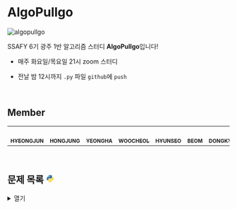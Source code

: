 

# AlgoPullgo

![algopullgo](https://user-images.githubusercontent.com/78924207/154836023-01b28287-27d1-48f9-b70e-267ad400648f.jpg)

SSAFY 6기 광주 1반 알고리즘 스터디 **AlgoPullgo**입니다!

- 매주 화요일/목요일 21시 zoom 스터디 

- 전날 밤 12시까지 `.py` 파일 `github`에 `push`

<br>

## Member

<table>
  <tr>
    <td align="center"><a href="https://github.com/kimhyeongjun95"><img src="https://avatars.githubusercontent.com/u/86656921?v=4" width="100px;" alt=""/><br /><sub><b>HYEONGJUN</b></sub></a><br /></td>
    <td align="center"><a href="https://github.com/hongjungkimm"><img src="https://avatars.githubusercontent.com/u/87457152?v=4" width="100px;" alt=""/><br /><sub><b>HONGJUNG</b></sub></a><br /></td>
    <td align="center"><a href="https://github.com/yeongsummer"><img src="https://avatars.githubusercontent.com/u/87457128?v=4" width="100px;" alt=""/><br /><sub><b>YEONGHA</b></sub></a><br /></td>
    <td align="center"><a href="https://github.com/woosteelz"><img src="https://avatars.githubusercontent.com/u/48507475?v=4" width="100px;" alt=""/><br /><sub><b>WOOCHEOL</b></sub></a><br /></td>
    <td align="center"><a href="https://github.com/hyunse0"><img src="https://avatars.githubusercontent.com/u/78924207?v=4" width="100px;" alt=""/><br /><sub><b>HYUNSEO</b></sub></a><br /></td>
    <td align="center"><a href="https://github.com/HeoBeom"><img src="https://avatars.githubusercontent.com/u/87457226?v=4" width="100px;" alt=""/><br /><sub><b>BEOM</b></sub></a><br /></td>
    <td align="center"><a href="https://github.com/DongKyunJung"><img src="https://avatars.githubusercontent.com/u/87457171?v=4" width="100px;" alt=""/><br /><sub><b>DONGKYUN</b></sub></a><br /></td>
  </tr>
</table>

<br>

## 문제 목록 <img src="https://raw.githubusercontent.com/devicons/devicon/master/icons/python/python-original.svg" alt="python" width="20" height="20"/>
<details>
  <summary> 열기 </summary>

## 1주차

- 8/2
  - 백준 - [제로(10773)](https://www.acmicpc.net/problem/10773) 
  - 백준 - [스택(10828)](https://www.acmicpc.net/problem/10828)
  
- 8/5
  - 백준 - [균형잡힌 세상(4949)](https://www.acmicpc.net/problem/4949)
  - 백준 - [큐 2(18258)](https://www.acmicpc.net/problem/18258)

## 2주차

- 8/10
  - 백준 - [회전하는 큐(1021)](https://www.acmicpc.net/problem/1021)
  - 백준 - [문자열(1120)](https://www.acmicpc.net/problem/1120)

- 8/12
  - 백준 - [프린터 큐(1966)](https://www.acmicpc.net/problem/1966)
  - 백준 - [단어 뒤집기 2(17413)](https://www.acmicpc.net/problem/17413)

## 3주차

- 8/17
  - 백준 - [부분수열의 합 2(1208)](https://www.acmicpc.net/problem/1208)
  - 백준 - [나무 자르기(2805)](https://www.acmicpc.net/problem/2805)

- 8/19
  - 백준 - [잃어버린 괄호(1541)](https://www.acmicpc.net/problem/1541)
  - 백준 - [오큰수(17298)](https://www.acmicpc.net/problem/17298)

## 4주차

- 8/24
  - 백준 - [바이러스(2606)](https://www.acmicpc.net/problem/2606)
  - 백준 - [문자열 게임 2(20437)](https://www.acmicpc.net/problem/20437)

- 8/26
  - 백준 - [안전 영역(2468)](https://www.acmicpc.net/problem/2468)
  - 프로그래머스 - [4주차 위클리 챌린지(직업군 추천하기)](https://programmers.co.kr/learn/challenges)

## 5주차

- 8/31
  - 백준 - [경비원(2564)](https://www.acmicpc.net/problem/2564)
  - 백준 - [개미(10158)](https://www.acmicpc.net/problem/10158)

- 9/2
  - 백준 - [요세푸스 문제(1158)](https://www.acmicpc.net/problem/1158)
  - 백준 - [적록색약(10026)](https://www.acmicpc.net/problem/10026)

## 6주차

- 9/7
  - 백준 - [아기 상어(16236)](https://www.acmicpc.net/problem/16236)
  - 프로그래머스 - [키패드 누르기(2020 카카오 인턴십)](https://programmers.co.kr/learn/challenges)

- 9/9
  - 프로그래머스 월간 코드 챌린지 시즌 3 전원 참여

- 9/10
  - 백준 - [최대 힙(11279)](https://www.acmicpc.net/problem/11279)
  - 백준 - [평범한 배낭(12865)](https://www.acmicpc.net/problem/12865)

## 7주차

- 9/13
  - 백준 - [알고 스팟(1261)](https://www.acmicpc.net/problem/1261)
  - 백준 - [문자열 폭발(9935)](https://www.acmicpc.net/problem/9935)

- 9/15
  - 백준 - [말이 되고픈 원숭이(1600)](https://www.acmicpc.net/problem/1600)
  - 백준 - [에라토스테네스의 체(2960)](https://www.acmicpc.net/problem/2960)

## 8주차

- 9/23
  - 백준 - [소수&팰린드롬(1747)](https://www.acmicpc.net/problem/1747)
  - 백준 - [토마토(7569)](https://www.acmicpc.net/problem/7569)

- 9/26
  - 백준 - [트리의 부모 찾기(11725)](https://www.acmicpc.net/problem/11725)
  - 백준 - [연구소(14502)](https://www.acmicpc.net/problem/14502)

## 9주차

- 9/28
  - 백준 - [내리막 길(1520)](https://www.acmicpc.net/problem/1520)
  - 백준 - [치킨 배달(15686)](https://www.acmicpc.net/problem/15686)

- 9/30
  - 백준 - [단어 수학(1339)](https://www.acmicpc.net/problem/1339)
  - 백준 - [퇴사(14501)](https://www.acmicpc.net/problem/14501)
  
## 10주차

- 10/5
  - 백준 - [다리 놓기(1010)](https://www.acmicpc.net/problem/1010)
  - 백준 - [노드사이의 거리(1240)](https://www.acmicpc.net/problem/1240)

- 10/7
  - 백준 - [세 용액(2473)](https://www.acmicpc.net/problem/2473)
  - 백준 - [인구 이동(16234)](https://www.acmicpc.net/problem/16234)

## 11주차

- 10/12
  - 백준 - [로봇 청소기(14503)](https://www.acmicpc.net/problem/14503)
  - 백준 - [게리맨더링(17471)](https://www.acmicpc.net/problem/17471)

- 10/14
  - 백준 - [톱니바퀴(14891)](https://www.acmicpc.net/problem/14891)
  - 백준 - [파이프 옮기기1(17070)](https://www.acmicpc.net/problem/17070)

## 12주차

- 10/19
  - 백준 - [미세먼지 안녕!(17144)](https://www.acmicpc.net/problem/17144)
  - SWEA - [프로세서 연결하기(1767)](https://swexpertacademy.com/main/code/problem/problemDetail.do?contestProbId=AV4suNtaXFEDFAUf)

- 10/21
  - 백준 - [집합의 표현(1717)](https://www.acmicpc.net/problem/1717)
  - 백준 - [최소 스패닝 트리(1197)](https://www.acmicpc.net/problem/1197)

## 13주차

- 10/26
  - 백준 - [1로 만들기(1463)](https://www.acmicpc.net/problem/1463)
  - 백준 - [뱀(3190)](https://www.acmicpc.net/problem/3190)
  
- 10/28
  - 백준 - [줄어들지 않아(2688)](https://www.acmicpc.net/problem/2688)
  - 백준 - [마법사 상어와 토네이도(20057)](https://www.acmicpc.net/problem/20057)

## 14주차

  - 11/2
    - 백준 - [전화번호 목록(5052)](https://www.acmicpc.net/problem/5052)
    - 백준 - [빗물(14719)](https://www.acmicpc.net/problem/14719)
  
  - 11/4
    - 프로그래머스 - [문자열 압축(2020 카카오 블라인드 채용)](https://programmers.co.kr/learn/challenges)
    - 프로그래머스 - [타겟 넘버(깊이/너비 우선 탐색)](https://programmers.co.kr/learn/challenges)

## 15주차

  - 11/9 ~ 11/11 휴식 및 프로젝트 준비 기간

## 16주차

  - 11/16
    - 프로그래머스 - [전력망을 둘로 나누기(위클리 챌린지)](https://programmers.co.kr/learn/courses/30/lessons/86971)
    - 프로그래머스 - [수식최대화(2020 카카오 인턴십)](https://programmers.co.kr/learn/courses/30/lessons/67257)
  
  - 11/18
    - 프로그래머스 - [멀쩡한 사각형](https://programmers.co.kr/learn/courses/30/lessons/62048)
    - 프로그래머스 - [괄호 변환](https://programmers.co.kr/learn/courses/30/lessons/60058)

 ## 17주차

   - 11/23 ~ 11/25 휴식 및 프로젝트 준비 기간

 ## 18주차

  - 12/2
    - 백준 - [연산자 끼워넣기(14888)](https://www.acmicpc.net/problem/14888)
    - 프로그래머스 - [큰 수 만들기](https://programmers.co.kr/learn/courses/30/lessons/42883)

 ## 19주차

  - 12/7
    - 백준 - [내려가기(2096)](https://www.acmicpc.net/problem/2096)
    - 프로그래머스 - [불량 사용자(2019 카카오 인턴십)](https://programmers.co.kr/learn/courses/30/lessons/64064?language=python3)
  
  - 12/9
    - 프로그래머스 - [기능개발](https://programmers.co.kr/learn/courses/30/lessons/42586)
    - 프로그래머스 - [가장 먼 노드](https://programmers.co.kr/learn/courses/30/lessons/49189)

## 20주차
  - 12/14
    - 프로그래머스 - [행렬 테두리 회전하기(2021 Dev-Matching)](https://programmers.co.kr/learn/courses/30/lessons/77485)
    - 프로그래머스 - [튜플(2019 카카오 인턴십)](https://programmers.co.kr/learn/courses/30/lessons/64065)
  
  - 12/16
    - 프로그래머스 - [배달](https://programmers.co.kr/learn/courses/30/lessons/12978)
    - 프로그래머스 - [다단계 칫솔 판매(2021 Dev-Matching)](https://programmers.co.kr/learn/courses/30/lessons/77486)

## 21주차
  - 12/20
    - 프로그래머스 - [N으로 표현](https://programmers.co.kr/learn/courses/30/lessons/42895)
    - 프로그래머스 - [단어 변환](https://programmers.co.kr/learn/courses/30/lessons/43163)
  
  - 12/22
    - 프로그래머스 - [야근 지수](https://programmers.co.kr/learn/courses/30/lessons/12927)
    - 프로그래머스 - [피로도](https://programmers.co.kr/learn/courses/30/lessons/87946)

## 22주차
  - 12/27
    - 프로그래머스 - [디스크 컨트롤러](https://programmers.co.kr/learn/courses/30/lessons/42627)
    - 프로그래머스 - [표 편집(2021 카카오 인턴십)](https://programmers.co.kr/learn/courses/30/lessons/81303)

## 23주차
  - 1/4
    - 프로그래머스 - [보석 쇼핑(2020 카카오 인턴십)](https://programmers.co.kr/learn/courses/30/lessons/67258)
    - 프로그래머스 - [오픈 채팅방(2019 카카오 블라인드 채용)](https://programmers.co.kr/learn/courses/30/lessons/42888)
  
  - 1/6
    - 프로그래머스 - [숫자 문자열과 영단어(2021 카카오 인턴십)](https://programmers.co.kr/learn/courses/30/lessons/81301)
    - 프로그래머스 - [거리두기 확인(2021 카카오 인턴십)](https://programmers.co.kr/learn/courses/30/lessons/81302)

## 24주차
  - 1/11
    - 프로그래머스 - [자물쇠와 열쇠(2020 카카오 블라인드 채용)](https://programmers.co.kr/learn/courses/30/lessons/60059)
    - 프로그래머스 - [이중우선순위큐](https://programmers.co.kr/learn/courses/30/lessons/42628)
  
  - 1/13
    - 프로그래머스 - [합승 택시 요금(2021 카카오 블라인드 채용)](https://programmers.co.kr/learn/courses/30/lessons/72413)
    - 프로그래머스 - [외벽 점검(2020 카카오 블라인드 채용)](https://programmers.co.kr/learn/courses/30/lessons/60062)

## 25주차

- 1/18
  - 프로그래머스 - [가장 긴 팰린드롬](https://programmers.co.kr/learn/courses/30/lessons/12904)
  
- 1/20
  - 프로그래머스 - [신고 결과 받기(2022 카카오 블라인드 채용)](https://programmers.co.kr/learn/courses/30/lessons/92334)
  - 프로그래머스 - [k진수에서 소수 개수 구하기(2022 카카오 블라인드 채용)](https://programmers.co.kr/learn/courses/30/lessons/92335)

## 26주차

- 1/25
  - 프로그래머스 - [입국심사](https://programmers.co.kr/learn/courses/30/lessons/43238)
  - 프로그래머스 - [2xn 타일링](https://programmers.co.kr/learn/courses/30/lessons/12900)
  
- 1/27
  - 프로그래머스 - [주차 요금 계산(2022 카카오 블라인드 채용)](https://programmers.co.kr/learn/courses/30/lessons/92341)
  - 프로그래머스 - [게임 맵 최단거리](https://programmers.co.kr/learn/courses/30/lessons/1844)
  
## 27주차

- 2/5
  - 프로그래머스 - [징검다리 건너기(2019 카카오 개발자 겨울 인턴십)](https://programmers.co.kr/learn/courses/30/lessons/64062)
  - 프로그래머스 - [아이템 줍기](https://programmers.co.kr/learn/courses/30/lessons/87694)

## 28주차

- 2/8
  - 프로그래머스 - [광고삽입](https://programmers.co.kr/learn/courses/30/lessons/72414)
  - 프로그래머스 - [메뉴 리뉴얼](https://programmers.co.kr/learn/courses/30/lessons/72411)

## 29주차

- 2/15 ~ 2/17 공통 프로젝트 준비 기간

## 30주차

- 2/22
  - 프로그래머스 - [단속카메라](https://programmers.co.kr/learn/courses/30/lessons/42884?language=python3)
  - 프로그래머스 - [삼각 달팽이](https://programmers.co.kr/learn/courses/30/lessons/68645)
  
- 2/24
  - 백준 - [컨베이어 벨트 위의 로봇](https://www.acmicpc.net/problem/20055)
  - 프로그래머스 - [N-QUEEN](https://programmers.co.kr/learn/courses/30/lessons/12952)

## 31주차
  
- 3/1
  - 백준 - [구슬 탈출 2](https://www.acmicpc.net/problem/13460)
  - 백준 - [상어 초등학교](https://www.acmicpc.net/problem/21608)

- 3/3
  - 백준 - [주사위 굴리기](https://www.acmicpc.net/problem/14499)
  - 프로그래머스 - [캐시(2018 카카오 블라인드 채용)](https://programmers.co.kr/learn/courses/30/lessons/17680)

## 32주차
  
- 3/8
  - 백준 - [마법사 상어와 비바라기](https://www.acmicpc.net/problem/21610)
  - 백준 - [다리 만들기](https://www.acmicpc.net/problem/2146)

- 3/10
  - 백준 - [주사위 굴리기 2](https://www.acmicpc.net/problem/23288)
  - 프로그래머스 - [여행경로](https://programmers.co.kr/learn/courses/30/lessons/43164)

## 33주차
  
- 3/15
  - 백준 - [2048(easy)](https://www.acmicpc.net/problem/12100)
  - 프로그래머스 - [후보키(2019 카카오 블라인드 채용)](https://programmers.co.kr/learn/courses/30/lessons/42890)
  
- 3/17
  - 백준 - [청소년 상어](https://www.acmicpc.net/problem/19236)
  - 프로그래머스 - [순위 검색(2021 카카오 블라인드 채용)](https://programmers.co.kr/learn/courses/30/lessons/72412)
  
## 34주차
  
- 3/24
  - 프로그래머스 - [더 맵게](https://programmers.co.kr/learn/courses/30/lessons/42626)
  - 프로그래머스 - [뉴스 클러스터링(2018 카카오 블라인드 채용)](https://programmers.co.kr/learn/courses/30/lessons/17677)
  
## 35주차
  
- 3/25
  - 백준 - [스도쿠](https://www.acmicpc.net/problem/2580)
  - 프로그래머스 - [정수 삼각형](https://programmers.co.kr/learn/courses/30/lessons/43105)
